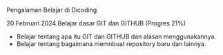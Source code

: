 Pengalaman Belajar di Dicoding

20 Februari 2024
Belajar dasar GIT dan GITHUB (Progres 21%)
* Belajar tentang apa itu GIT dan GITHUB dan alasan menggunakannya.
* Belajar tentang bagaimana memnbuat repository baru dan lainnya.
  
